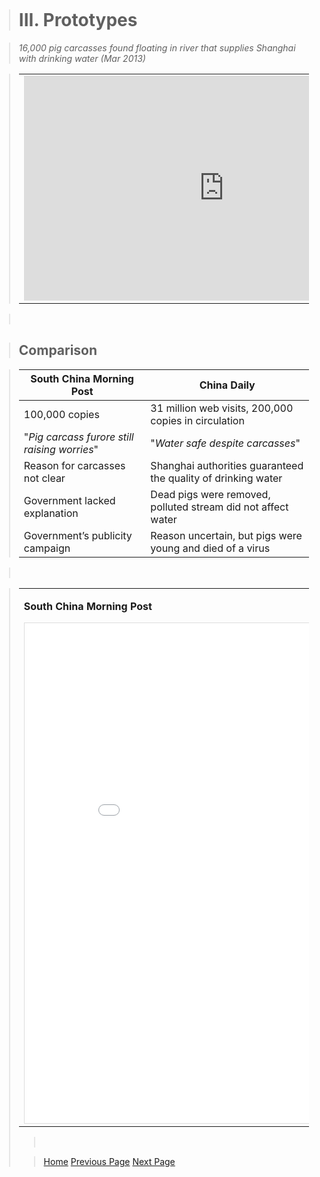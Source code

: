 
<title>Example</title> <style> body { margin:0; padding:0; background-image:url("/china-environment/assets/images/Factory.pdf"); background-repeat: no-repeat; webkit-background-size: cover; moz-background-size: cover; o-background-size: cover; background-size: cover; } </style>

> # III. Prototypes

> <i>16,000 pig carcasses found floating in river that supplies Shanghai with drinking water (Mar 2013)</i>

> <table>
> <tr>
> <td><iframe width="640" height="360" src="https://www.youtube.com/embed/EDIGnqxYqMI" frameborder="0" gesture="media" allow="encrypted-media" allowfullscreen></iframe></td><td><iframe width="640" height="360" src="/china-environment/assets/images/29B0C8BA00000578-3128043-image-a-9_1434542390179.jpg" frameborder="0" gesture="media" allow="encrypted-media" allowfullscreen></iframe></td>
> </tr>
> </table>

> <br>

> ## Comparison 

> |**South China Morning Post**                   |**China Daily**|
> |----------------------------------------------|---------------------------------------|
> | 100,000 copies                                | 31 million web visits, 200,000 copies in circulation|
> | "*Pig carcass furore still raising worries*"  | "*Water safe despite carcasses*"|
> | Reason for carcasses not clear                | Shanghai authorities guaranteed the quality of drinking water|
> | Government lacked explanation                 | Dead pigs were removed, polluted stream did not affect water |
> | Government’s publicity campaign               | Reason uncertain, but pigs were  young and  died of a virus|


> <br>

> <table>
<tr>
<td><p><b>South China Morning Post</b></p><iframe src="/china-environment/assets/images/Factiva-SCMP-Pig Carcases.pdf" frameborder="0" style="overflow:hidden;border:1px solid #DDDDDD;" width="700" height="800" allowfullscreen></iframe></td><td><p><b>China Daily</b></p><iframe src="/china-environment/assets/images/Factiva-China Daily-Carcasses.pdf" frameborder="0" style="overflow:hidden;border:1px solid #DDDDDD;" width="700" height="800" allowfullscreen></iframe></td>
</tr>
</table>


> <br>

> [Home](index.md) [Previous Page](page1.md) [Next Page](page3.md)
